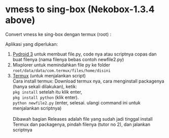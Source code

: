 # vmess to sing-box (Nekobox-1.3.4 above)
Convert vmess ke sing-box dengan termux (root) :

Aplikasi yang diperlukan:
1. [Pydroid 3](https://play.google.com/store/apps/details?id=ru.iiec.pydroid3)
   untuk membuat file.py, code nya atau scriptnya copas dan buat filenya (nama filenya bebas contoh newfile2.py)
2. Mixplorer untuk memindahkan file py ke folder ```root/data/data/com.termux/files/home/disini```
3. [Termux](https://github.com/termux/termux-app/releases) (untuk menjalankan script) <br>
Cara install termux:
Download termux nya, cara menginstall packagenya (hanya sekali dilakukan), ketik: <br> ```pkg install``` setelah itu klik enter, <br> ```pkg install python```
(klik enter). <br>
```python newfile2.py``` (enter, selesai. ulangi command ini untuk menjalankan scriptnya) <br><br> Dibawah bagian Releases adalah file yang sudah jadi tinggal install Termux dan packagenya, pindah filenya (tutor no 2),  dan jalankan scriptnya
